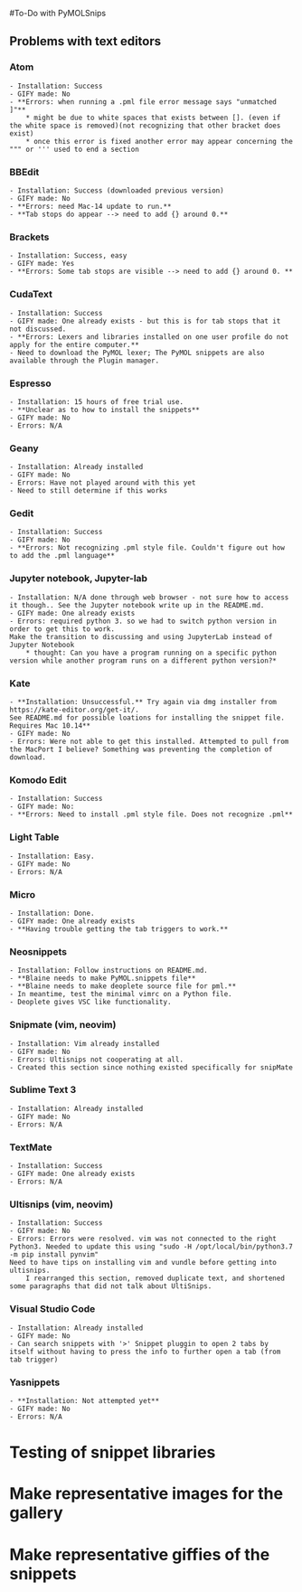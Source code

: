 #To-Do with PyMOLSnips
## Problems with text editors
### Atom
	- Installation: Success
	- GIFY made: No
	- **Errors: when running a .pml file error message says "unmatched ]"**
		* might be due to white spaces that exists between []. (even if the white space is removed)(not recognizing that other bracket does exist)
		* once this error is fixed another error may appear concerning the """ or ''' used to end a section
### BBEdit
	- Installation: Success (downloaded previous version)
	- GIFY made: No
	- **Errors: need Mac-14 update to run.**
	- **Tab stops do appear --> need to add {} around 0.**
### Brackets
	- Installation: Success, easy
	- GIFY made: Yes
	- **Errors: Some tab stops are visible --> need to add {} around 0. **
### CudaText
	- Installation: Success
	- GIFY made: One already exists - but this is for tab stops that it not discussed.
	- **Errors: Lexers and libraries installed on one user profile do not apply for the entire computer.**
	- Need to download the PyMOL lexer; The PyMOL snippets are also available through the Plugin manager.
### Espresso
	- Installation: 15 hours of free trial use.
	- **Unclear as to how to install the snippets**
	- GIFY made: No
	- Errors: N/A
### Geany
	- Installation: Already installed
	- GIFY made: No
	- Errors: Have not played around with this yet
	- Need to still determine if this works
### Gedit
	- Installation: Success
	- GIFY made: No
	- **Errors: Not recognizing .pml style file. Couldn't figure out how to add the .pml language**
### Jupyter notebook, Jupyter-lab
	- Installation: N/A done through web browser - not sure how to access it though.. See the Jupyter notebook write up in the README.md.
	- GIFY made: One already exists
	- Errors: required python 3. so we had to switch python version in order to get this to work.
	Make the transition to discussing and using JupyterLab instead of Jupyter Notebook
		* thought: Can you have a program running on a specific python version while another program runs on a different python version?*
### Kate
	- **Installation: Unsuccessful.** Try again via dmg installer from https://kate-editor.org/get-it/.
	See README.md for possible loations for installing the snippet file. Requires Mac 10.14**
	- GIFY made: No
	- Errors: Were not able to get this installed. Attempted to pull from the MacPort I believe? Something was preventing the completion of download.
### Komodo Edit
	- Installation: Success
	- GIFY made: No:
	- **Errors: Need to install .pml style file. Does not recognize .pml**
### Light Table
	- Installation: Easy.
	- GIFY made: No
	- Errors: N/A
### Micro
	- Installation: Done.
	- GIFY made: One already exists
	- **Having trouble getting the tab triggers to work.**
### Neosnippets
	- Installation: Follow instructions on README.md.
	- **Blaine needs to make PyMOL.snippets file**
	- **Blaine needs to make deoplete source file for pml.**
	- In meantime, test the minimal vimrc on a Python file.
	- Deoplete gives VSC like functionality.
### Snipmate (vim, neovim)
	- Installation: Vim already installed
	- GIFY made: No
	- Errors: Ultisnips not cooperating at all.
	- Created this section since nothing existed specifically for snipMate
### Sublime Text 3
	- Installation: Already installed
	- GIFY made: No
	- Errors: N/A
### TextMate
	- Installation: Success
	- GIFY made: One already exists
	- Errors: N/A
### Ultisnips (vim, neovim)
	- Installation: Success
	- GIFY made: No
	- Errors: Errors were resolved. vim was not connected to the right Python3. Needed to update this using "sudo -H /opt/local/bin/python3.7 -m pip install pynvim"
	Need to have tips on installing vim and vundle before getting into ultisnips.
		I rearranged this section, removed duplicate text, and shortened some paragraphs that did not talk about UltiSnips.
### Visual Studio Code
	- Installation: Already installed
	- GIFY made: No
	- Can search snippets with '>' Snippet pluggin to open 2 tabs by itself without having to press the info to further open a tab (from tab trigger)
### Yasnippets
	- **Installation: Not attempted yet**
	- GIFY made: No
	- Errors: N/A

# Testing of snippet libraries

# Make representative images for the gallery

# Make representative giffies of the snippets
